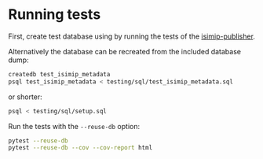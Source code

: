 Running tests
=============

First, create test database using by running the tests of the [isimip-publisher](https://github.com/ISI-MIP/isimip-publisher). 

Alternatively the database can be recreated from the included database dump:

```bash
createdb test_isimip_metadata
psql test_isimip_metadata < testing/sql/test_isimip_metadata.sql
```

or shorter:

```bash
psql < testing/sql/setup.sql
```

Run the tests with the `--reuse-db` option:

```bash
pytest --reuse-db
pytest --reuse-db --cov --cov-report html
```
